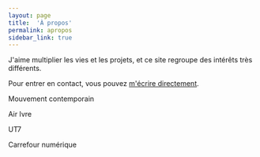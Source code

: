 ```yaml
---
layout: page
title:  'À propos'
permalink: apropos
sidebar_link: true
---
```


J'aime multiplier les vies et les projets, et ce site regroupe des intérêts très différents.

Pour entrer en contact, vous pouvez <a href="#jsModal" id="popup" class="jsModalTrigger">m'écrire directement</a>.

Mouvement contemporain

Air Ivre

UT7

Carrefour numérique

